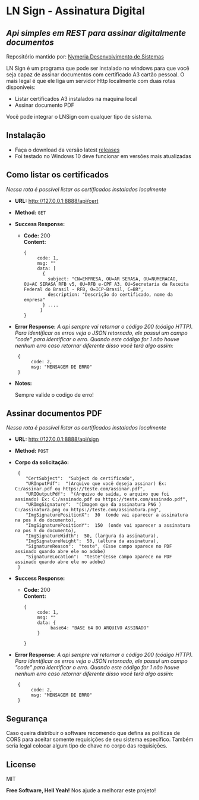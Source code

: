 # LN Sign - Assinatura Digital
## _Api simples em REST para assinar digitalmente documentos_

Repositório mantido por: [Nymeria Desenvolvimento de Sistemas](https://nymeriasoft.com.br)

LN Sign é um programa que pode ser instalado no windows para que você seja capaz de assinar documentos com certificado A3 cartão pessoal. 
O mais legal é que ele liga um servidor Http localmente com duas rotas disponíveis:
- Listar certificados A3 instalados na maquina local
- Assinar documento PDF

Você pode integrar o LNSign com qualquer tipo de sistema. 

## Instalação

- Faça o download da versão latest [releases](https://github.com/leonetosoft/lnsign/releases/tag/winx86)
- Foi testado no Windows  10 deve funcionar em versões mais atualizadas

**Como listar os certificados**
----
  _Nessa rota é possível listar os certificados instalados localmente_

* **URL:** http://127.0.0.1:8888/api/cert

* **Method:**   `GET`

* **Success Response:**

  * **Code:** 200 <br />
    **Content:** 
    ```
    { 
         code: 1,
         msg: ""
         data: [
           {
             subject: "CN=EMPRESA, OU=AR SERASA, OU=NUMERACAO, OU=AC SERASA RFB v5, OU=RFB e-CPF A3, OU=Secretaria da Receita Federal do Brasil - RFB, O=ICP-Brasil, C=BR",
             description: "Descrição do certificado, nome da empresa"
           } ....
          ]
    }
* **Error Response:**
_A api sempre vai retornar o código 200 (código HTTP). Para identificar os erros veja o JSON retornado, ele possui um campo "code" para identificar o erro. Quando este código for 1 não houve nenhum erro caso retornar diferente disso você terá algo assim:_

   ```
    { 
         code: 2,
         msg: "MENSAGEM DE ERRO"
    }
* **Notes:**

  Sempre valide o codigo de erro!

**Assinar documentos PDF**
----
  _Nessa rota é possível listar os certificados instalados localmente_

* **URL:** http://127.0.0.1:8888/api/sign

* **Method:**   `POST`
* **Corpo da solicitação:**
   ```
    {
       "CertSubject":  "Subject do certificado",
       "URInputPdf":  "(Arquivo que você deseja assinar) Ex: C:/assinar.pdf ou https://teste.com/assinar.pdf",
       "URIOutputPdf":  "(Arquivo de saída, o arquivo que foi assinado) Ex: C:/assinado.pdf ou https://teste.com/assinado.pdf",
       "URImgSignature":  "(Imagem que da assinatura PNG ) C:/assinatura.png ou https://teste.com/assinatura.png",
       "ImgSignaturePositionX":  30  (onde vai aparecer a assinatura na pos X do documento), 
       "ImgSignaturePositionY":  150  (onde vai aparecer a assinatura na pos Y do documento), 
       "ImgSignatureWidth":  50, (largura da assinatura),
       "ImgSignatureHeight":  50, (altura da assinatura),
       "SignatureReason":  "teste", (Esse campo aparece no PDF assinado quando abre ele no adobe)
       "SignatureLocation":  "teste"(Esse campo aparece no PDF assinado quando abre ele no adobe)
    } 
* **Success Response:**

  * **Code:** 200 <br />
    **Content:** 
    ```
    { 
         code: 1,
         msg: ""
         data: {
	          base64: "BASE 64 DO ARQUIVO ASSINADO"    
         }
          
    }
* **Error Response:**
_A api sempre vai retornar o código 200 (código HTTP). Para identificar os erros veja o JSON retornado, ele possui um campo "code" para identificar o erro. Quando este código for 1 não houve nenhum erro caso retornar diferente disso você terá algo assim:_

   ```
    { 
         code: 2,
         msg: "MENSAGEM DE ERRO"
    }
## Segurança
Caso queira distribuir o software recomendo que defina as políticas de CORS para aceitar somente requisições de seu sistema específico. 
Também seria legal colocar algum tipo de chave no corpo das requisições.

## License

MIT

**Free Software, Hell Yeah!**
Nos ajude a melhorar este projeto!